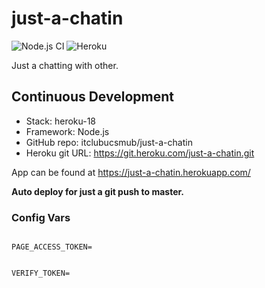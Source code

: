 # just-a-chatin

![Node.js CI](https://github.com/itclubucsmub/just-a-chatin/workflows/Node.js%20CI/badge.svg?branch=master) ![Heroku](https://heroku-badge.herokuapp.com/?app=heroku-badge)

Just a chatting with other.

## Continuous Development
- Stack: heroku-18
- Framework: Node.js
- GitHub repo: itclubucsmub/just-a-chatin
- Heroku git URL: https://git.heroku.com/just-a-chatin.git

App can be found at https://just-a-chatin.herokuapp.com/

**Auto deploy for just a git push to master.**

### Config Vars

<code>
PAGE_ACCESS_TOKEN=
  
VERIFY_TOKEN=
</code>

